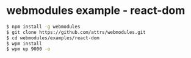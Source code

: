 # webmodules example - react-dom

```sh
$ npm install -g webmodules
$ git clone https://github.com/attrs/webmodules.git
$ cd webmodules/examples/react-dom
$ wpm install
$ wpm up 9000 -o
```
